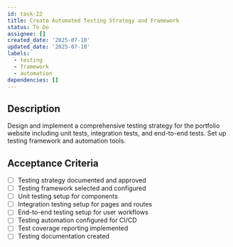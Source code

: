 ```yaml
---
id: task-22
title: Create Automated Testing Strategy and Framework
status: To Do
assignee: []
created_date: '2025-07-10'
updated_date: '2025-07-10'
labels:
  - testing
  - framework
  - automation
dependencies: []
---
```


## Description

Design and implement a comprehensive testing strategy for the portfolio website including unit tests, integration tests, and end-to-end tests. Set up testing framework and automation tools.

## Acceptance Criteria

- [ ] Testing strategy documented and approved
- [ ] Testing framework selected and configured
- [ ] Unit testing setup for components
- [ ] Integration testing setup for pages and routes
- [ ] End-to-end testing setup for user workflows
- [ ] Testing automation configured for CI/CD
- [ ] Test coverage reporting implemented
- [ ] Testing documentation created
